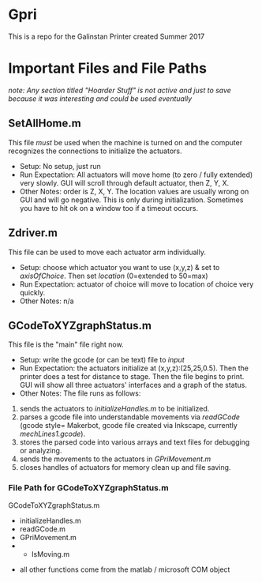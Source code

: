 # Gpri

This is a repo for the Galinstan Printer created Summer 2017

# Important Files and File Paths
*note: Any section titled "Hoarder Stuff" is not active and just to save because it was interesting and could be used eventually*

## SetAllHome.m
This file *must* be used when the machine is turned on and the computer recognizes the connections to initialize the actuators. 
- Setup: No setup, just run 
- Run Expectation: All actuators will move home (to zero / fully extended) very slowly. GUI will scroll through default actuator, then Z, Y, X.  
- Other Notes: order is Z, X, Y. The location values are usually wrong on GUI and will go negative. This is only during initialization. Sometimes you have to hit ok on a window too if a timeout occurs. 

## Zdriver.m
This file can be used to move each actuator arm individually.
- Setup: choose which actuator you want to use (x,y,z) & set to *axisOfChoice*. Then set *location* (0=extended to 50=max)
- Run Expectation: actuator of choice will move to location of choice very quickly.
- Other Notes: n/a

## GCodeToXYZgraphStatus.m
This file is the "main" file right now. 
- Setup: write the gcode (or can be text) file to *input*
- Run Expectation: the actuators initialize at (x,y,z):(25,25,0.5). Then the printer does a test for distance to stage. Then the file begins to print. GUI will show all three actuators' interfaces and a graph of the status.
- Other Notes: The file runs as follows: 
 1) sends the actuators to *initializeHandles.m* to be initialized. 
 2) parses a gcode file into understandable movements via *readGCode* (gcode style= Makerbot, gcode file created via Inkscape, currently *mechLines1.gcode*). 
 3) stores the parsed code into various arrays and text files for debugging or analyzing. 
 4) sends the movements to the actuators in *GPriMovement.m*
 5) closes handles of actuators for memory clean up and file saving.

### File Path for GCodeToXYZgraphStatus.m
GCodeToXYZgraphStatus.m 
- initializeHandles.m 
- readGCode.m 
- GPriMovement.m 
 - - IsMoving.m 
* all other functions come from the matlab / microsoft COM object
